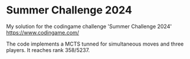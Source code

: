 # Summer Challenge 2024
My solution for the codingame challenge 'Summer Challenge 2024' https://www.codingame.com/

The code implements a MCTS tunned for simultaneous moves and three players. It reaches rank 358/5237.

